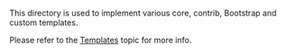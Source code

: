 This directory is used to implement various core, contrib, Bootstrap and custom
templates.

Please refer to the [Templates](<!-- @url templates -->) topic for more info.

